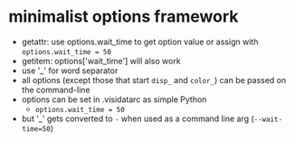 # minimalist options framework

- getattr: use options.wait_time to get option value or assign with `options.wait_time = 50`
- getitem: options['wait_time'] will also work
- use '_' for word separator
- all options (except those that start `disp_` and `color_`) can be passed on the command-line
- options can be set in .visidatarc as simple Python
   - `options.wait_time = 50`
- but '_' gets converted to `-` when used as a command line arg (`--wait-time=50`)
